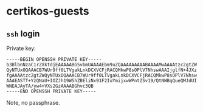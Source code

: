 # certikos-guests

## `ssh` login

Private key:

```
-----BEGIN OPENSSH PRIVATE KEY-----
b3BlbnNzaC1rZXktdjEAAAAABG5vbmUAAAAEbm9uZQAAAAAAAAABAAAAMwAAAAtzc2gtZW
QyNTUxOQAAACB7WUr9ff0LTVgakLnkDCXVCFjRACQMkwP8sOPlV7NhswAAAIjglfN+4JXz
fgAAAAtzc2gtZWQyNTUxOQAAACB7WUr9ff0LTVgakLnkDCXVCFjRACQMkwP8sOPlV7Nhsw
AAAEASTT+YzQNaU+IOZJh19W5hZBEliNx91F2IuYmijxwWPntZSv19/QtNWBqQueQMJdUI
WNEAJAyTA/yw4+VXs2GzAAAABGhvc3QB
-----END OPENSSH PRIVATE KEY-----
```

Note, no passphrase.
